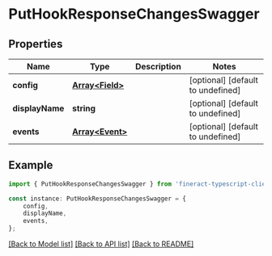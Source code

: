 # PutHookResponseChangesSwagger


## Properties

Name | Type | Description | Notes
------------ | ------------- | ------------- | -------------
**config** | [**Array&lt;Field&gt;**](Field.md) |  | [optional] [default to undefined]
**displayName** | **string** |  | [optional] [default to undefined]
**events** | [**Array&lt;Event&gt;**](Event.md) |  | [optional] [default to undefined]

## Example

```typescript
import { PutHookResponseChangesSwagger } from 'fineract-typescript-client';

const instance: PutHookResponseChangesSwagger = {
    config,
    displayName,
    events,
};
```

[[Back to Model list]](../README.md#documentation-for-models) [[Back to API list]](../README.md#documentation-for-api-endpoints) [[Back to README]](../README.md)
